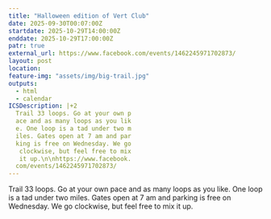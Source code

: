 ```yaml
---
title: "Halloween edition of Vert Club"
date: 2025-09-30T00:07:00Z
startdate: 2025-10-29T14:00:00Z
enddate: 2025-10-29T17:00:00Z
patr: true
external_url: https://www.facebook.com/events/1462245971702873/
layout: post
location: 
feature-img: "assets/img/big-trail.jpg"
outputs:
  - html
  - calendar
ICSDescription: |+2
  Trail 33 loops. Go at your own p  ace and as many loops as you lik  e. One loop is a tad under two m  iles. Gates open at 7 am and par  king is free on Wednesday. We go   clockwise, but feel free to mix   it up.\n\nhttps://www.facebook.  com/events/1462245971702873/
---
```


Trail 33 loops. Go at your own pace and as many loops as you like. One loop is a tad under two miles. Gates open at 7 am and parking is free on Wednesday. We go clockwise, but feel free to mix it up.<br>
  <br>
  
